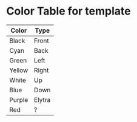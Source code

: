 # Color Table for template


| Color  | Type   |
| ------ | ------ |
| Black  | Front  |
| Cyan   | Back   |
| Green  | Left   |
| Yellow | Right  |
| White  | Up     |
| Blue   | Down   |
| Purple | Elytra |
| Red    | ?      |

